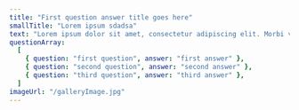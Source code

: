 ```yaml
---
title: "First question answer title goes here"
smallTitle: "Lorem ipsum sdadsa"
text: "Lorem ipsum dolor sit amet, consectetur adipiscing elit. Morbi venenatis eget purus quis blandit. Ut porttitor fringilla tortor, nec congue urna luctus quis."
questionArray:
  [
    { question: "first question", answer: "first answer" },
    { question: "second question", answer: "second answer" },
    { question: "third question", answer: "third answer" },
  ]
imageUrl: "/galleryImage.jpg"
---
```

